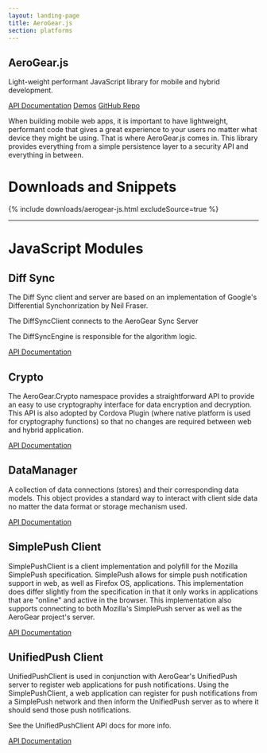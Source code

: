 ```yaml
---
layout: landing-page
title: AeroGear.js
section: platforms
---
```


<article class="push">

  <h1><i class="fa fa-html5"></i> AeroGear.js</h1>
  <p class="alt">Light-weight performant JavaScript library for mobile and hybrid development.</p>

  <p>
    <a href="/docs/specs/aerogear-js/" class="btn btn-primary"><i class="fa fa-file-text-o"></i> API Documentation</a>
    <a href="/getstarted/demos/#js" class="btn btn-primary"><i class="fa fa-cogs"></i> Demos</a>
    <a href="https://github.com/aerogear/aerogear-js/" class="btn btn-primary"><i class="fa fa-github-alt"></i> GitHub Repo</a>
  </p>

  <p>When building mobile web apps, it is important to have lightweight, performant code that gives a great experience to your users no matter what device they might be using. That is where AeroGear.js comes in. This library provides everything from a simple persistence layer to a security API and everything in between.</p>

</article><!-- feature -->

# Downloads and Snippets

{% include downloads/aerogear-js.html excludeSource=true %}

---

# JavaScript Modules

## <i class="fa fa-refresh"></i> Diff Sync

The Diff Sync client and server are based on an implementation of Google's Differential Synchonrization by Neil Fraser.

The DiffSyncClient connects to the AeroGear Sync Server

The DiffSyncEngine is responsible for the algorithm logic.

<a href="/docs/specs/aerogear-js/AeroGear.DiffSyncClient.html" class="btn btn-primary"><i class="fa fa-file-text-o"></i> API Documentation</a>

## <i class="fa fa-shield"></i> Crypto

The AeroGear.Crypto namespace provides a straightforward API to provide an easy to use cryptography interface for data encryption and decryption. This API is also adopted by Cordova Plugin (where native platform is used for cryptography functions) so that no changes are required between web and hybrid application.

<a href="/docs/specs/aerogear-js/AeroGear.Crypto.html" class="btn btn-primary"><i class="fa fa-file-text-o"></i> API Documentation</a>

## <i class="fa fa-database"></i> DataManager

A collection of data connections (stores) and their corresponding data models. This object provides a standard way to interact with client side data no matter the data format or storage mechanism used.

<a href="/docs/specs/aerogear-js/AeroGear.DataManager.html" class="btn btn-primary"><i class="fa fa-file-text-o"></i> API Documentation</a>

## <i class="fa fa-paper-plane"></i> SimplePush Client

SimplePushClient is a client implementation and polyfill for the Mozilla SimplePush specification. SimplePush allows for simple push notification support in web, as well as Firefox OS, applications. This implementation does differ slightly from the specification in that it only works in applications that are "online" and active in the browser. This implementation also supports connecting to both Mozilla's SimplePush server as well as the AeroGear project's server.

<a href="/docs/specs/aerogear-js/AeroGear.SimplePushClient.html" class="btn btn-primary"><i class="fa fa-file-text-o"></i> API Documentation</a>

## <i class="fa fa-paper-plane"></i> UnifiedPush Client

UnifiedPushClient is used in conjunction with AeroGear's UnifiedPush server to register web applications for push notifications. Using the SimplePushClient, a web application can register for push notifications from a SimplePush network and then inform the UnifiedPush server as to where it should send those push notifications.

See the UnifiedPushClient API docs for more info.

<a href="/docs/specs/aerogear-js/AeroGear.UnifiedPushClient.html" class="btn btn-primary"><i class="fa fa-file-text-o"></i> API Documentation</a>